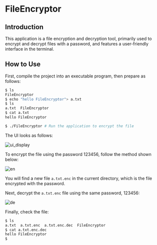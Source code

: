 # FileEncryptor

## Introduction

This application is a file encryption and decryption tool, primarily used to encrypt and decrypt files with a password, and features a user-friendly interface in the terminal.



## How to Use

First, compile the project into an executable program, then prepare as follows:

```bash
$ ls
FileEncryptor
$ echo "hello FileEncryptor"> a.txt
$ ls
a.txt  FileEncryptor
$ cat a.txt 
hello FileEncryptor

$ ./FileEncryptor # Run the application to encrypt the file
```

The UI looks as follows:

![ui_display](/home/shecannotsee/Desktop/projects/FileEncryptor/resource/ui_display.png)

To encrypt the file using the password 123456, follow the method shown below:

![en](/home/shecannotsee/Desktop/projects/FileEncryptor/resource/en.png)

You will find a new file `a.txt.enc` in the current directory, which is the file encrypted with the password.

Next, decrypt the `a.txt.enc` file using the same password, 123456:

![de](/home/shecannotsee/Desktop/projects/FileEncryptor/resource/de.png)

Finally, check the file:

```bash
$ ls
a.txt  a.txt.enc  a.txt.enc.dec  FileEncryptor
$ cat a.txt.enc.dec 
hello FileEncryptor
$ 
```

